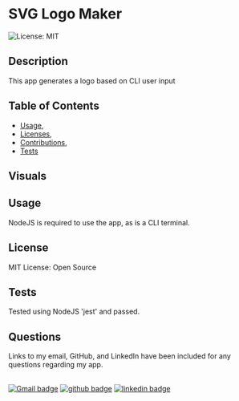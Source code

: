 
# SVG Logo Maker

![License: MIT](https://img.shields.io/badge/License-MIT-yellow.svg)   

## Description
This app generates a logo based on CLI user input

## Table of Contents
 * [Usage](#Usage),
 * [Licenses](#Licenses),
 * [Contributions](#Contributions),
 * [Tests](#tests) 

## Visuals


## Usage
NodeJS is required to use the app, as is a CLI terminal.

## License
MIT License: Open Source

## Tests 
Tested using NodeJS 'jest' and passed.

## Questions
Links to my email, GitHub, and LinkedIn have been included for any questions regarding my app. 

<br> [![Gmail badge](https://img.shields.io/badge/Gmail-D14836?style=for-the-badge&logo=gmail&logoColor=white)](mailto:gersen.marissa@gmail.com)
[![github badge](https://img.shields.io/badge/GitHub-100000?style=for-the-badge&logo=github&logoColor=white)](https://github.com/marissacraig)
[![linkedin badge](https://img.shields.io/badge/LinkedIn-0077B5?style=for-the-badge&logo=linkedin&logoColor=white)](https://www.linkedin.com/in/marissa-craig-59557a172)   

